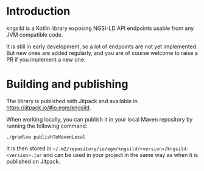 # Introduction

kngsild is a Kotlin library exposing NGSI-LD API endpoints usable from any JVM compatible code.

It is still in early development, so a lot of endpoints are not yet implemented. But new ones are added regularly,
and you are of course welcome to raise a PR if you implement a new one. 

# Building and publishing

The library is published with Jitpack and available in https://jitpack.io/#io.egm/kngsild. 

When working locally, you can publish it in your local Maven repository by running the following command:

```shell
./gradlew publishToMavenLocal
```

It is then stored in `~/.m2/repository/io/egm/kngsild/<version>/kngsild-<version>.jar` and can be used in your project
in the same way as when it is published on Jitpack.
